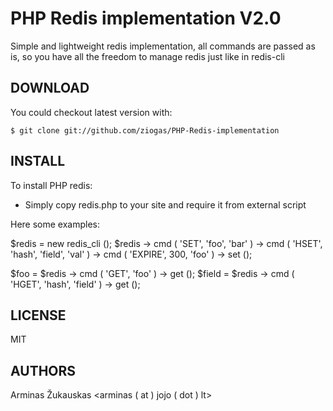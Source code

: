 PHP Redis implementation V2.0
==============

Simple and lightweight redis implementation, all commands are passed as is, so you have all the freedom to manage redis just like in redis-cli

DOWNLOAD
--------------
You could checkout latest version with:

    $ git clone git://github.com/ziogas/PHP-Redis-implementation


INSTALL
--------------
To install PHP redis:

* Simply copy redis.php to your site and require it from external script

Here some examples:

$redis = new redis_cli ();
$redis -> cmd ( 'SET', 'foo', 'bar' ) 
       -> cmd ( 'HSET', 'hash', 'field', 'val' )
       -> cmd ( 'EXPIRE', 300, 'foo' )
       -> set ();

$foo = $redis -> cmd ( 'GET', 'foo' ) -> get ();
$field = $redis -> cmd ( 'HGET', 'hash', 'field' ) -> get ();


LICENSE
--------------
MIT


AUTHORS
-------------
Arminas Žukauskas <arminas ( at ) jojo ( dot ) lt>

